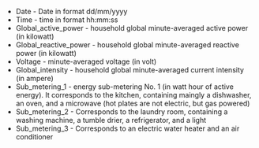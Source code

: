 * Date - Date in format dd/mm/yyyy
* Time - time in format hh:mm:ss
* Global_active_power - household global minute-averaged active power (in kilowatt)
* Global_reactive_power - household global minute-averaged reactive power (in kilowatt)
* Voltage - minute-averaged voltage (in volt)
* Global_intensity - household global minute-averaged current intensity (in ampere)
* Sub_metering_1 - energy sub-metering No. 1 (in watt hour of active energy). It corresponds to the kitchen, containing maingly a dishwasher, an oven, and a microwave (hot plates are not electric, but gas powered)
* Sub_metering_2 - Corresponds to the laundry room, containing a washing machine, a tumble drier, a refrigerator, and a light
* Sub_metering_3 - Corresponds to an electric water heater and an air conditioner